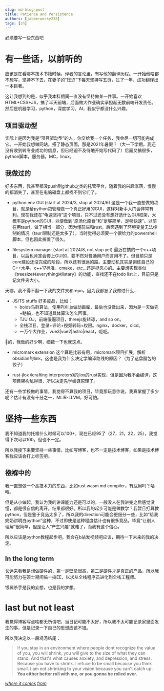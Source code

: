 ```yaml
---
slug: md-blog-post
title: Patience and Persistence
authors: [jabberwocky238]
tags: [zh]
---
```


必须要写一些东西吧

<!-- truncate -->

# 有一些话，以前听的
应该是在看哪本技术书籍时候，译者的言论里，有写他的翻译历程。一开始他啥都不想写，坚持不下去，在妻子的“压迫”下每天坚持写五页，过了一年，成功翻译出一本巨著。

这让我想到的是，似乎我本科期间一直没有坚持做某一件事。一开始喜欢HTML+CSS+JS，搞了半天前端，后面做大作业确实承担起无数前端开发责任。然后是机器学习，python，深度学习，AI，我似乎都没什么兴趣。

## 项目驱动型

实际上是因为我是“项目驱动型”的人，你交给我一个任务，我会尽一切可能完成它。一开始我想做网站，搭了静态页面，那是2021年暑假？（大一下学期，我还没有收到转专业成功的信息，但已经迫不及待地开始写代码了）后面又搞很多，python脚本，服务器，MC，linux。

## 我做过的
好多东西，我甚至都没push到github之类的托管平台，随着我的兴趣涨落，慢慢的都消失了，甚至在电脑磁盘上都找不到它们了。

+ python env GUI (start at 2024/3, stop at 2024/6)
这是一个我一直想做的项目，就是给python包管理做一个真正好用的GUI，这样对新手入门会非常有利。现在我还在“龟速坚持”这个项目，只不过还没有想好选什么GUI框架，大概率是python的GUI，以便做到“原汤化原食”和“足够简单，足够快速”。以前在用tauri，做了相当一部分，因为懂前端和rust，后面遇到了环境变量无法控制的情况（tauri限制还是太多了），当时觉得必须要一个很给力的powershell脚本，但也因此搁置了很久。

+ filesystem manager (start at 2024/8, not stop yet)
最近在搞的一个c++项目，以后也肯定会套上GUI的，要不然对普通用户而言用不了。但目前只是core建设还没完成的阶段，所以还有很远的路。主要动机其实是训练自己的C++水平，c++17标准，cmake，etc...还是挺恶心的。主要想实现类似《treesize》《everything》《listary》的功能，查找还不在todo list上，目前只是记文件夹大小。

天哪，我不得不翻一下我的文件夹和repo，因为我都忘了我做过什么...

+ JS/TS stuffs
好多废品，比如：
    + boids鸟群算法，使用PIXI.js做动画库，最后也没做出来，因为是一天做完+瞎搞，也不知道具体算法怎么回事。
    + TJU OJ，前端傻逼项目，threejs旋转球，and so on。
    + 全栈项目，登录+评论+视频转码+权限。nginx，docker，cicd。
    + 一万个大作业，vue3|vue2|astro|react，呃呃。

🐎的，我做的好少啊，细数一下也就这点。

+ micromark extension
这个算是比较有用，micromark项目扩展，解析obsidian的link，这也是我为什么决定学编译路线的原因？（为了这盘醋包的饺子）

+ rust-jlox
《crafting interpreters》的jlox的rust实现，但是因为我不会编译，这项目架构乱得很，所以决定先学编译原理了。

还有一些学校做的事情，我觉得不算我的项目，毕竟那玩意你说，我真掌握了多少呢？估计有没有十分之一，MLIR-LLVM，好可怕。

# 坚持一些东西

我不知道我的托福什么时候可以100+，现在已经95了（27，21，22，25），我觉得下次可以100，但也不一定。

所以我接下来要坚持一些事情，比如写博客，也不一定是技术博客，如果是技术博客我应该会打上标签吧。

## 襁褓中的
我一直想做一个高技术力的东西，比如rust wasm md compiler，有屁用吗？哈哈。

但是从小做起，我认为我的讲课能力还是可以的，一般没人在我讲完之后感觉没懂，都是很自信的离开，结果都很好。所以我的起步可能是做教学？我暂且打算教python，但是鉴于竞品太多了，所以我的direction可能会更细分一些，比如“给我奶奶讲明白python”这种，不过即使是这种程度估计也有很多竞品，毕竟“让别人理解”很简单，但是让人“产生兴趣”就难了，而我有这个信心。

所以应该是python教程起步吧，我会在b站发视频吧应该，期待一下未来的我的决定。

## In the long term
长远来看我是想做硬件的，第一是壁垒很高，第二是硬件才是真正的产品，所以我可能努力在硕士期间搞一搞EE，以求从全栈程序员进化到全栈工程师。

银翼杀手是我的妄想，也是我的梦想。

# last but not least
我觉得博客写点啥都无所谓吧，当日记可能不太好，所以我不太可能记录家里面发生的事，但是记录一下自己的思想应该不错。

所以我决定以一段鸡汤结尾：


> If you stay in an environment where people dont recognize the value of you, 
> you will shrink, you will give to the size of what they can stand.
> And that's what causes anxiety, and depression, and stress. 
> Because you have to shrink.
> I refuce to be small because you think small.
> I am not shrinking to your vision because you can't catch up.
> **You either better roll with me, or you gonna be rolled over.**

[*where it comes from*](https://www.bilibili.com/video/BV1MMpgeZEiq)

